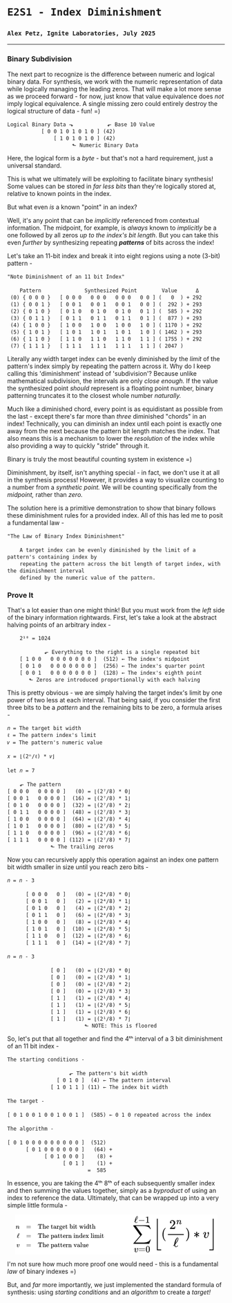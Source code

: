 # `E2S1 - Index Diminishment`
### `Alex Petz, Ignite Laboratories, July 2025`

---

### Binary Subdivision
The next part to recognize is the difference between numeric and logical binary data.  For synthesis, we work
with the numeric representation of data while logically managing the leading zeros.  That will make a lot
more sense as we proceed forward - for now, just know that value equivalence does _not_ imply logical equivalence.
A single missing zero could entirely destroy the logical structure of data - fun! =)

    Logical Binary Data ⬎           ⬐ Base 10 Value
               [ 0 0 1 0 1 0 1 0 ] (42)  
                   [ 1 0 1 0 1 0 ] (42)  
                         ⬑ Numeric Binary Data

Here, the logical form is a _byte_ - but that's not a hard requirement, just a universal standard.

This is what we ultimately will be exploiting to facilitate binary synthesis!  Some values can be stored in
_far less bits_ than they're logically stored at, relative to known points in the index.  

But what even _is_ a known "point" in an index?

Well, it's any point that can be _implicitly_ referenced from contextual information.  The midpoint, for example, 
is _always_ known to _implicitly_ be a one followed by all zeros _up to the index's bit length_.  But you can take 
this even _further_ by synthesizing repeating _**patterns**_ of bits across the index!  

Let's take an 11-bit index and break it into eight regions using a note (3-bit) pattern -

    "Note Diminishment of an 11 bit Index"
 
        Pattern              Synthesized Point        Value      Δ   
     (0) { 0 0 0 }   [ 0 0 0   0 0 0   0 0 0   0 0 ] (   0  ) + 292
     (1) { 0 0 1 }   [ 0 0 1   0 0 1   0 0 1   0 0 ] (  292 ) + 293
     (2) { 0 1 0 }   [ 0 1 0   0 1 0   0 1 0   0 1 ] (  585 ) + 292
     (3) { 0 1 1 }   [ 0 1 1   0 1 1   0 1 1   0 1 ] (  877 ) + 293
     (4) { 1 0 0 }   [ 1 0 0   1 0 0   1 0 0   1 0 ] ( 1170 ) + 292
     (5) { 1 0 1 }   [ 1 0 1   1 0 1   1 0 1   1 0 ] ( 1462 ) + 293
     (6) { 1 1 0 }   [ 1 1 0   1 1 0   1 1 0   1 1 ] ( 1755 ) + 292
     (7) { 1 1 1 }   [ 1 1 1   1 1 1   1 1 1   1 1 ] ( 2047 )

Literally any width target index can be evenly diminished by the _limit_ of the pattern's index simply by
repeating the pattern across it.  Why do I keep calling this 'diminishment' instead of 'subdivision'?  Because
unlike mathematical subdivision, the intervals are only _close enough._  If the value the synthesized point 
_should_ represent is a floating point number, binary patterning truncates it to the closest whole number _naturally._  

Much like a diminished chord, every point is as equidistant as possible from the last - except there's far more 
than _three_ diminished "chords" in an index!  Technically, you can diminish an index until each point is exactly 
one away from the next because the pattern bit length matches the index.  That also means this is a mechanism to 
lower the _resolution_ of the index while also providing a way to quickly "stride" through it.

Binary is truly the most beautiful counting system in existence =)

Diminishment, by itself, isn't anything special - in fact, we don't use it at all in the synthesis process!  However,
it provides a way to visualize counting to a number from a _synthetic point._  We will be counting specifically from 
the _midpoint,_ rather than _zero._

The solution here is a primitive demonstration to show that binary follows these diminishment rules for a provided 
index.  All of this has led me to posit a fundamental law -

    "The Law of Binary Index Diminishment"

        A target index can be evenly diminished by the limit of a pattern's containing index by
        repeating the pattern across the bit length of target index, with the diminishment interval
        defined by the numeric value of the pattern.

### Prove It
That's a lot easier than one might think!  But you must work from the _left_ side of the binary information
rightwards.  First, let's take a look at the abstract halving points of an arbitrary index -

        2¹⁰ = 1024

                ⬐ Everything to the right is a single repeated bit
        [ 1 0 0   0 0 0 0 0 0 0 ]  (512) ← The index's midpoint
        [ 0 1 0   0 0 0 0 0 0 0 ]  (256) ← The index's quarter point
        [ 0 0 1   0 0 0 0 0 0 0 ]  (128) ← The index's eighth point
           ⬑ Zeros are introduced proportionally with each halving

This is pretty obvious - we are simply halving the target index's limit by one power of two less at each interval.
That being said, if you consider the first three bits to be a _pattern_ and the remaining bits to be zero, a
formula arises - 

    𝑛 = The target bit width
    ℓ = The pattern index's limit
    𝑣 = The pattern's numeric value

    𝑥 = ⌊(2ⁿ/ℓ) * 𝑣⌋

    let 𝑛 = 7

        ⬐ The pattern
    [ 0 0 0   0 0 0 0 ]   (0) = ⌊(2⁷/8) * 0⌋
    [ 0 0 1   0 0 0 0 ]  (16) = ⌊(2⁷/8) * 1⌋
    [ 0 1 0   0 0 0 0 ]  (32) = ⌊(2⁷/8) * 2⌋
    [ 0 1 1   0 0 0 0 ]  (48) = ⌊(2⁷/8) * 3⌋
    [ 1 0 0   0 0 0 0 ]  (64) = ⌊(2⁷/8) * 4⌋
    [ 1 0 1   0 0 0 0 ]  (80) = ⌊(2⁷/8) * 5⌋
    [ 1 1 0   0 0 0 0 ]  (96) = ⌊(2⁷/8) * 6⌋
    [ 1 1 1   0 0 0 0 ] (112) = ⌊(2⁷/8) * 7⌋
                  ⬑ The trailing zeros

Now you can recursively apply this operation against an index one pattern bit width smaller in size until you
reach zero bits -

    𝑛 = 𝑛 - 3

          [ 0 0 0   0 ]   (0) = ⌊(2⁴/8) * 0⌋
          [ 0 0 1   0 ]   (2) = ⌊(2⁴/8) * 1⌋
          [ 0 1 0   0 ]   (4) = ⌊(2⁴/8) * 2⌋
          [ 0 1 1   0 ]   (6) = ⌊(2⁴/8) * 3⌋
          [ 1 0 0   0 ]   (8) = ⌊(2⁴/8) * 4⌋
          [ 1 0 1   0 ]  (10) = ⌊(2⁴/8) * 5⌋
          [ 1 1 0   0 ]  (12) = ⌊(2⁴/8) * 6⌋
          [ 1 1 1   0 ]  (14) = ⌊(2⁴/8) * 7⌋

    𝑛 = 𝑛 - 3

                  [ 0 ]   (0) = ⌊(2¹/8) * 0⌋
                  [ 0 ]   (0) = ⌊(2¹/8) * 1⌋
                  [ 0 ]   (0) = ⌊(2¹/8) * 2⌋
                  [ 0 ]   (0) = ⌊(2¹/8) * 3⌋
                  [ 1 ]   (1) = ⌊(2¹/8) * 4⌋
                  [ 1 ]   (1) = ⌊(2¹/8) * 5⌋
                  [ 1 ]   (1) = ⌊(2¹/8) * 6⌋
                  [ 1 ]   (1) = ⌊(2¹/8) * 7⌋
                             ⬑ NOTE: This is floored

So, let's put that all together and find the 4ᵗʰ interval of a 3 bit diminishment of an 11 bit index -

    The starting conditions -

                        ⬐ The pattern's bit width
                    [ 0 1 0 ]  (4) ← The pattern interval
                  [ 1 0 1 1 ] (11) ← The index bit width

    The target -

    [ 0 1 0 0 1 0 0 1 0 0 1 ]  (585) ← 0 1 0 repeated across the index

    The algorithm -

    [ 0 1 0 0 0 0 0 0 0 0 0 ]  (512)
          [ 0 1 0 0 0 0 0 0 ]   (64) +
                [ 0 1 0 0 0 ]    (8) +
                      [ 0 1 ]    (1) +
                              =  585

In essence, you are taking the 4ᵗʰ 8ᵗʰ of each subsequently smaller index and then summing the values together,
simply as a _byproduct_ of using an index to reference the data.  Ultimately, that can be wrapped up into a very
simple little formula -

<picture>
<img alt="Index Diminishment Formula" src="assets/diminishment.png" style="display: block; margin-left: auto; margin-right: auto;">
</picture>

I'm not sure how much more proof one would need - this is a fundamental _law_ of binary indexes =)

But, and _far_ more importantly, we just implemented the standard formula of synthesis: using _starting conditions_
and an _algorithm_ to create a _target!_